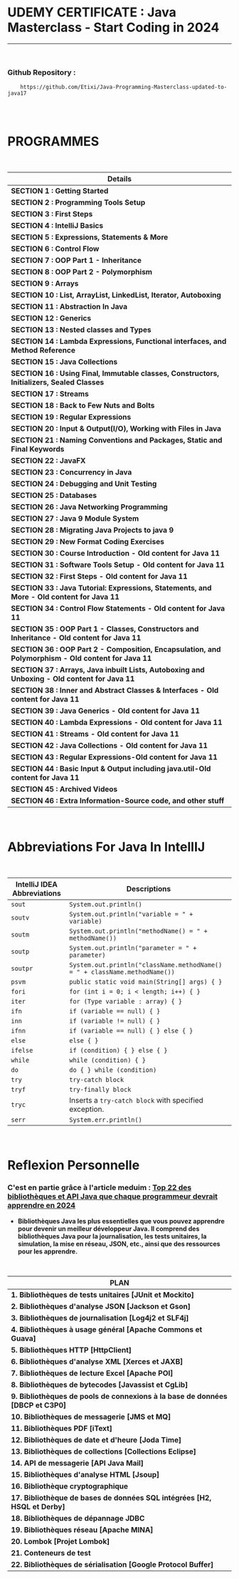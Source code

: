# **UDEMY CERTIFICATE : Java Masterclass - Start Coding in 2024**

---------------------------------

<br/>

### **Github Repository :** 

```
    https://github.com/Etixi/Java-Programming-Masterclass-updated-to-java17
    
 ```

<br/>

# **PROGRAMMES**


<br/>


| Details                                                                                              |
|------------------------------------------------------------------------------------------------------|
| **SECTION 1 : Getting Started**                                                                      |    
| **SECTION 2 : Programming Tools Setup**                                                              |
| **SECTION 3 : First Steps**                                                                          |
| **SECTION 4 : IntelliJ Basics**                                                                      |
| **SECTION 5 : Expressions, Statements & More**                                                       |
| **SECTION 6 : Control Flow**                                                                         |
| **SECTION 7 : OOP Part 1 - Inheritance**                                                             |
| **SECTION 8 : OOP Part 2 - Polymorphism**                                                            |
| **SECTION 9 : Arrays**                                                                               |
| **SECTION 10 : List, ArrayList, LinkedList, Iterator, Autoboxing**                                   |
| **SECTION 11 : Abstraction In Java**                                                                 |
| **SECTION 12 : Generics**                                                                            |
| **SECTION 13 : Nested classes and Types**                                                            |
| **SECTION 14 : Lambda Expressions, Functional interfaces, and Method Reference**                     |
| **SECTION 15 : Java Collections**                                                                    |
| **SECTION 16 : Using Final, Immutable classes, Constructors, Initializers, Sealed Classes**          |
| **SECTION 17 : Streams**                                                                             |
| **SECTION 18 : Back to Few Nuts and Bolts**                                                          |
| **SECTION 19 : Regular Expressions**                                                                 |
| **SECTION 20 : Input & Output(I/O), Working with Files in Java**                                     
| **SECTION 21 : Naming Conventions and Packages, Static and Final Keywords**                          |
| **SECTION 22 : JavaFX**                                                                              |
| **SECTION 23 : Concurrency in Java**                                                                 |
| **SECTION 24 : Debugging and Unit Testing**                                                          |
| **SECTION 25 : Databases**                                                                           |
| **SECTION 26 : Java Networking Programming**                                                         |
| **SECTION 27 : Java 9 Module System**                                                                |
| **SECTION 28 : Migrating Java Projects to java 9**                                                   |
| **SECTION 29 : New Format Coding Exercises**                                                         |
| **SECTION 30 : Course Introduction - Old content for Java 11**                                       |
| **SECTION 31 : Software Tools Setup - Old content for Java 11**                                      |
| **SECTION 32 : First Steps - Old content for Java 11**                                               |
| **SECTION 33 : Java Tutorial: Expressions, Statements, and More - Old content for Java 11**          |
| **SECTION 34 : Control Flow Statements - Old content for Java 11**                                   |
| **SECTION 35 : OOP Part 1 - Classes, Constructors and Inheritance - Old content for Java 11**        |
| **SECTION 36 : OOP Part 2 - Composition, Encapsulation, and Polymorphism - Old content for Java 11** |
| **SECTION 37 : Arrays, Java inbuilt Lists, Autoboxing and Unboxing - Old content for Java 11**       |
|  **SECTION 38 : Inner and Abstract Classes & Interfaces - Old content for Java 11**                  |
| **SECTION 39 : Java Generics - Old content for Java 11**                                             |
| **SECTION 40 : Lambda Expressions - Old content for Java 11**                                        |
| **SECTION 41 : Streams - Old content for Java 11**                                                   |
| **SECTION 42 : Java Collections - Old content for Java 11**                                          |
| **SECTION 43 : Regular Expressions-Old content for Java 11**                                         |
| **SECTION 44 : Basic Input & Output including java.util-Old content for Java 11**                    |
| **SECTION 45 : Archived Videos**                                                                     |
| **SECTION 46 : Extra Information-Source code, and other stuff**                                      |


<br/>

# **Abbreviations For Java In IntellIJ**


<br/>

| IntelliJ IDEA Abbreviations | Descriptions                                                               |
|-----------------------------|----------------------------------------------------------------------------|
| `sout`                      | `System.out.println()`                                                     |
| `soutv`                     | `System.out.println("variable = " + variable)`                             |
| `soutm`                     | `System.out.println("methodName() = " + methodName())`                     |
| `soutp`                     | `System.out.println("parameter = " + parameter)`                           |
| `soutpr`                      | `System.out.println("className.methodName() = " + className.methodName())` |
| `psvm`                        | `public static void main(String[] args) { }`                               |
| `fori`                        | `for (int i = 0; i < length; i++) { }`                                     |
| `iter`                        | `for (Type variable : array) { }`                                          |
| `ifn`                         | `if (variable == null) { }`                                                |
| `inn`                         | `if (variable != null) { }`                                                |
| `ifnn`                        | `if (variable == null) { } else { }`                                       |
| `else`                        | `else { }`                                                                 |
| `ifelse`                      | `if (condition) { } else { }`                                              |
| `while`                       | `while (condition) { }`                                                    |
| `do`                          | `do { } while (condition)`                                                 |
| `try`                         | `try-catch block`                                                          |
| `tryf`                        |  `try-finally block`                                                       |
| `tryc`                        | Inserts a `try-catch block` with specified exception.|
| `serr`                        | `System.err.println()`|

<br/>


# **Reflexion Personnelle**

### **C'est en partie grâce à l'article meduim : [Top 22 des bibliothèques et API Java que chaque programmeur devrait apprendre en 2024](https://medium.com/javarevisited/20-essential-java-libraries-and-apis-every-programmer-should-learn-5ccd41812fc7)**


+ **Bibliothèques Java les plus essentielles que vous pouvez apprendre pour devenir un meilleur développeur Java. Il comprend des bibliothèques Java pour la journalisation, les tests unitaires, la simulation, la mise en réseau, JSON, etc., ainsi que des ressources pour les apprendre.**

<br/>


| PLAN                                                                            |
|---------------------------------------------------------------------------------|
| **1. Bibliothèques de tests unitaires [JUnit et Mockito]**                      |
| **2. Bibliothèques d'analyse JSON [Jackson et Gson]**                           |
| **3. Bibliothèques de journalisation [Log4j2 et SLF4j]**                        
| **4. Bibliothèques à usage général [Apache Commons et Guava]**                  |
| **5. Bibliothèques HTTP [HttpClient]**                                          |
| **6. Bibliothèques d'analyse XML [Xerces et JAXB]**                             |
| **7. Bibliothèques de lecture Excel [Apache POI]**                              |
| **8. Bibliothèques de bytecodes [Javassist et CgLib]**                          |
| **9. Bibliothèques de pools de connexions à la base de données [DBCP et C3P0]** |
| **10. Bibliothèques de messagerie [JMS et MQ]**                                 |
| **11. Bibliothèques PDF [iText]**                                               |
| **12. Bibliothèques de date et d'heure [Joda Time]**                            |
| **13. Bibliothèques de collections [Collections Eclipse]**                      |
| **14. API de messagerie [API Java Mail]**                                       |
| **15. Bibliothèques d'analyse HTML [Jsoup]**                                    |
| **16. Bibliothèque cryptographique**                                            |
| **17. Bibliothèque de bases de données SQL intégrées [H2, HSQL et Derby]**      |
| **18. Bibliothèques de dépannage JDBC**                                         |
| **19. Bibliothèques réseau [Apache MINA]**                                      |
| **20. Lombok [Projet Lombok]**                                                  |
| **21. Conteneurs de test**                                                      |
| **22. Bibliothèques de sérialisation [Google Protocol Buffer]**                 |
    